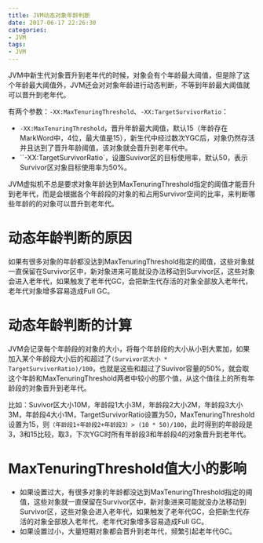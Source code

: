 ```yaml
---
title: JVM动态对象年龄判断
date: 2017-06-17 22:26:30
categories: 
- JVM
tags:
- JVM
---
```


JVM中新生代对象晋升到老年代的时候，对象会有个年龄最大阈值，但是除了这个年龄最大阈值外，JVM还会对对象年龄进行动态判断，不等到年龄最大阈值就可以晋升到老年代。

<!--more-->

有两个参数：`-XX:MaxTenuringThreshold`、`-XX:TargetSurvivorRatio`：

- `-XX:MaxTenuringThreshold`，晋升年龄最大阈值，默认15（年龄存在MarkWord中，4位，最大值是15），新生代中经过数次YGC后，对象仍然存活并且达到了晋升年龄阈值，该对象就会晋升到老年代中。
- ``-XX:TargetSurvivorRatio`，设置Suvivor区的目标使用率，默认50，表示Survivor区对象目标使用率为50%。

JVM虚拟机不总是要求对象年龄达到MaxTenuringThreshold指定的阈值才能晋升到老年代，而是会根据各个年龄段的对象的和占用Survivor空间的比率，来判断哪些年龄的的对象可以晋升到老年代。

# 动态年龄判断的原因

如果有很多对象的年龄都没达到MaxTenuringThreshold指定的阈值，这些对象就一直保留在Survivor区中，新对象进来可能就没办法移动到Survivor区，这些对象会进入老年代，如果触发了老年代GC，会把新生代存活的对象全部放入老年代，老年代对象增多容易造成Full GC。

# 动态年龄判断的计算

JVM会记录每个年龄段的对象的大小，将每个年龄段的大小从小到大累加，如果加入某个年龄段大小后的和超过了`(Survivor区大小 * TargetSurvivorRatio)/100`，也就是这些和超过了Suvivor容量的50%，就会取这个年龄和MaxTenuringThreshold两者中较小的那个值，从这个值往上的所有年龄段的对象晋升到老年代。

比如：Suvivor区大小10M，年龄段1大小3M，年龄段2大小2M，年龄段3大小3M，年龄段4大小1M，TargetSurvivorRatio设置为50，MaxTenuringThreshold设置为15，则`（年龄段1+年龄段2+年龄段3）> (10 * 50)/100`，此时得到的年龄段是3，3和15比较，取3，下次YGC时所有年龄段3和年龄段4的对象晋升到老年代。

# MaxTenuringThreshold值大小的影响

- 如果设置过大，有很多对象的年龄都没达到MaxTenuringThreshold指定的阈值，这些对象就一直保留在Survivor区中，新对象进来可能就没办法移动到Survivor区，这些对象会进入老年代，如果触发了老年代GC，会把新生代存活的对象全部放入老年代，老年代对象增多容易造成Full GC。
- 如果设置过小，大量短期对象都会晋升到老年代，频繁引起老年代GC。



